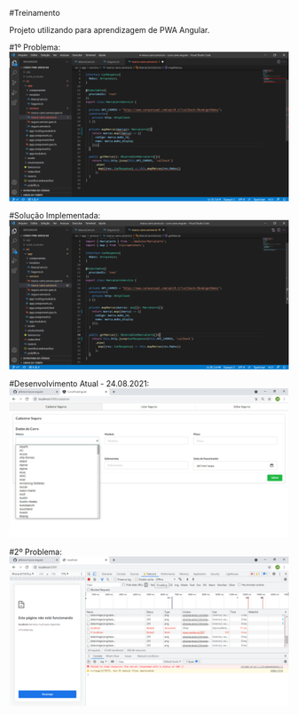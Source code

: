 #Treinamento

Projeto utilizando para aprendizagem de PWA Angular.

#1º Problema:
<img src="p1.png">

#Solução Implementada:
<img src="c1.png">

#Desenvolvimento Atual - 24.08.2021:
<img src="r1.png">

#2º Problema:
<img src="p2.png">